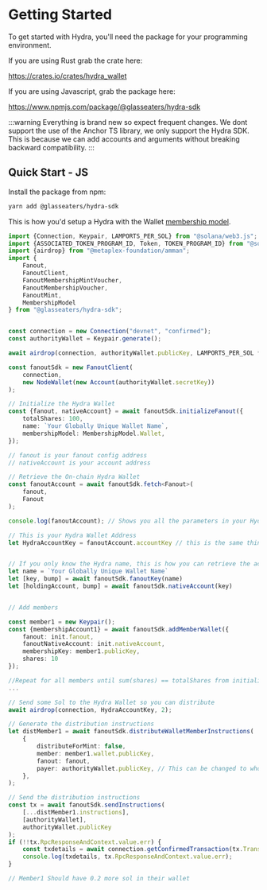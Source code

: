 # Getting Started

To get started with Hydra, you'll need the package for your programming environment.

If you are using Rust grab the crate here:

https://crates.io/crates/hydra_wallet

If you are using Javascript, grab the package here:

https://www.npmjs.com/package/@glasseaters/hydra-sdk

:::warning
Everything is brand new so expect frequent changes.
We dont support the use of the Anchor TS library, we only support the Hydra SDK. This is because we can add accounts and arguments without breaking backward compatibility.
:::

## Quick Start - JS

Install the package from npm:

```bash
yarn add @glasseaters/hydra-sdk
```

This is how you'd setup a Hydra with the Wallet [membership model](intro.md#adding-members).

```ts
import {Connection, Keypair, LAMPORTS_PER_SOL} from "@solana/web3.js";
import {ASSOCIATED_TOKEN_PROGRAM_ID, Token, TOKEN_PROGRAM_ID} from "@solana/spl-token";
import {airdrop} from "@metaplex-foundation/amman";
import {
    Fanout,
    FanoutClient,
    FanoutMembershipMintVoucher,
    FanoutMembershipVoucher,
    FanoutMint,
    MembershipModel
} from "@glasseaters/hydra-sdk";


const connection = new Connection("devnet", "confirmed");
const authorityWallet = Keypair.generate();

await airdrop(connection, authorityWallet.publicKey, LAMPORTS_PER_SOL * 2);

const fanoutSdk = new FanoutClient(
    connection,
    new NodeWallet(new Account(authorityWallet.secretKey))
);

// Initialize the Hydra Wallet
const {fanout, nativeAccount} = await fanoutSdk.initializeFanout({
    totalShares: 100,
    name: `Your Globally Unique Wallet Name`,
    membershipModel: MembershipModel.Wallet,
});

// fanout is your fanout config address
// nativeAccount is your account address

// Retrieve the On-chain Hydra Wallet
const fanoutAccount = await fanoutSdk.fetch<Fanout>(
    fanout,
    Fanout
);

console.log(fanoutAccount); // Shows you all the parameters in your Hydra

// This is your Hydra Wallet Address
let HydraAccountKey = fanoutAccount.accountKey // this is the same thing as nativeAccount above


// If you only know the Hydra name, this is how you can retrieve the account key
let name = `Your Globally Unique Wallet Name`
let [key, bump] = await fanoutSdk.fanoutKey(name)
let [holdingAccount, bump] = await fanoutSdk.nativeAccount(key)


// Add members

const member1 = new Keypair();
const {membershipAccount1} = await fanoutSdk.addMemberWallet({
    fanout: init.fanout,
    fanoutNativeAccount: init.nativeAccount,
    membershipKey: member1.publicKey,
    shares: 10
});

//Repeat for all members until sum(shares) == totalShares from initialization
...

// Send some Sol to the Hydra Wallet so you can distribute
await airdrop(connection, HydraAccountKey, 2);

// Generate the distribution instructions
let distMember1 = await fanoutSdk.distributeWalletMemberInstructions(
    {
        distributeForMint: false,
        member: member1.wallet.publicKey,
        fanout: fanout,
        payer: authorityWallet.publicKey, // This can be changed to whoever sends the tx
    },
);

// Send the distribution instructions
const tx = await fanoutSdk.sendInstructions(
    [...distMember1.instructions],
    [authorityWallet],
    authorityWallet.publicKey
);
if (!!tx.RpcResponseAndContext.value.err) {
    const txdetails = await connection.getConfirmedTransaction(tx.TransactionSignature);
    console.log(txdetails, tx.RpcResponseAndContext.value.err);
}

// Member1 Should have 0.2 more sol in their wallet

```
